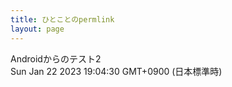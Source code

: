 ```yaml
---
title: ひとことのpermlink
layout: page
---
```

<div class="box" dt="1674381870119">
  Androidからのテスト2
  <div class="content is-small">Sun Jan 22 2023 19:04:30 GMT+0900 (日本標準時)</div>
</div>
